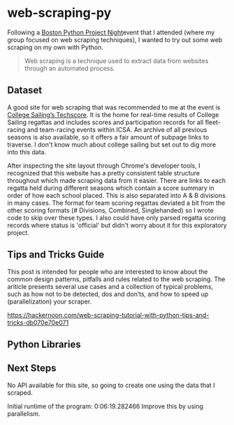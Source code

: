 # web-scraping-py
Following a <a href="https://www.meetup.com/bostonpython/events/246254219" target=_>Boston Python Project Night</a>event that I attended (where my group focused on web scraping techniques), I wanted to try out some web scraping on my own with Python.

> Web scraping is a technique used to extract data from websites through an automated process.

## Dataset
A good site for web scraping that was recommended to me at the event is <a href="http://scores.collegesailing.org/f17/" target=_>College Sailing’s Techscore</a>. It is the home for real-time results of College Sailing regattas and includes scores and participation records for all fleet-racing and team-racing events within ICSA. An archive of all previous seasons is also available, so it offers a fair amount of subpage links to traverse. I don't know much about college sailing but set out to dig more into this data.

After inspecting the site layout through Chrome's developer tools, I recognized that this website has a pretty consistent table structure throughout which made scraping data from it easier. There are links to each regatta held during different seasons which contain a score summary in order of how each school placed. This is also separated into A & B divisions in many cases. The format for team scoring regattas deviated a bit from the other scoring formats (# Divisions, Combined, Singlehanded) so I wrote code to skip over these types. I also could have only parsed regatta scoring records where status is 'official' but didn't worry about it for this exploratory project.

## Tips and Tricks Guide

This post is intended for people who are interested to know about the common design patterns, pitfalls and rules related to the web scraping. The ariticle presents several use cases and a collection of typical problems, such as how not to be detected, dos and don’ts, and how to speed up (parallelization) your scraper.

https://hackernoon.com/web-scraping-tutorial-with-python-tips-and-tricks-db070e70e071

## Python Libraries

## Next Steps
No API available for this site, so going to create one using the data that I scraped.

Initial runtime of the program: 0:06:19.282466
Improve this by using parallelism.